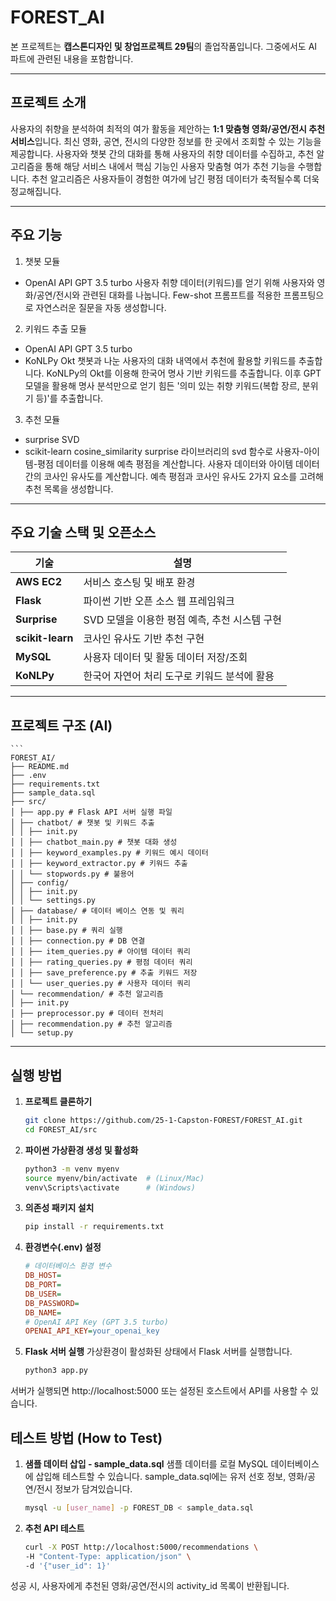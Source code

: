 # FOREST_AI

본 프로젝트는 **캡스톤디자인 및 창업프로젝트 29팀**의 졸업작품입니다. 그중에서도 AI 파트에 관련된 내용을 포함합니다.

---

## 프로젝트 소개

사용자의 취향을 분석하여 최적의 여가 활동을 제안하는 **1:1 맞춤형 영화/공연/전시 추천 서비스**입니다.
최신 영화, 공연, 전시의 다양한 정보를 한 곳에서 조회할 수 있는 기능을 제공합니다. 사용자와 챗봇 간의 대화를 통해 사용자의 취향 데이터를 수집하고, 추천 알고리즘을 통해 해당 서비스 내에서 핵심 기능인 사용자 맞춤형 여가 추천 기능을 수행합니다. 추천 알고리즘은 사용자들이 경험한 여가에 남긴 평점 데이터가 축적될수록 더욱 정교해집니다.

---

## 주요 기능

1. 챗봇 모듈
- OpenAI API GPT 3.5 turbo
사용자 취향 데이터(키워드)를 얻기 위해 사용자와 영화/공연/전시와 관련된 대화를 나눕니다. Few-shot 프롬프트를 적용한 프롬프팅으로 자연스러운 질문을 자동 생성합니다.

2. 키워드 추출 모듈
- OpenAI API GPT 3.5 turbo
- KoNLPy Okt
챗봇과 나눈 사용자의 대화 내역에서 추천에 활용할 키워드를 추출합니다. KoNLPy의 Okt를 이용해 한국어 명사 기반 키워드를 추출합니다. 이후 GPT 모델을 활용해 명사 분석만으로 얻기 힘든 '의미 있는 취향 키워드(복합 장르, 분위기 등)'를 추출합니다.

3. 추천 모듈
- surprise SVD
- scikit-learn cosine_similarity
surprise 라이브러리의 svd 함수로 사용자-아이템-평점 데이터를 이용해 예측 평점을 계산합니다. 사용자 데이터와 아이템 데이터 간의 코사인 유사도를 계산합니다. 예측 평점과 코사인 유사도 2가지 요소를 고려해 추천 목록을 생성합니다.


---

## 주요 기술 스택 및 오픈소스

| 기술        | 설명 |
|-------------|------|
| **AWS EC2** | 서비스 호스팅 및 배포 환경 |
| **Flask**   | 파이썬 기반 오픈 소스 웹 프레임워크 |
| **Surprise** | SVD 모델을 이용한 평점 예측, 추천 시스템 구현 |
| **scikit-learn** | 코사인 유사도 기반 추천 구현 |
| **MySQL** | 사용자 데이터 및 활동 데이터 저장/조회 |
| **KoNLPy** | 한국어 자연어 처리 도구로 키워드 분석에 활용 |

---

## 프로젝트 구조 (AI)
    ```
    FOREST_AI/
    ├── README.md
    ├── .env
    ├── requirements.txt
    ├── sample_data.sql
    ├── src/
    │ ├── app.py # Flask API 서버 실행 파일
    │ ├── chatbot/ # 챗봇 및 키워드 추출
    │ │ ├── init.py
    │ │ ├── chatbot_main.py # 챗봇 대화 생성
    │ │ ├── keyword_examples.py # 키워드 예시 데이터
    │ │ ├── keyword_extractor.py # 키워드 추출
    │ │ └── stopwords.py # 불용어
    │ ├── config/
    │ │ ├── init.py
    │ │ └── settings.py
    │ ├── database/ # 데이터 베이스 연동 및 쿼리
    │ │ ├── init.py
    │ │ ├── base.py # 쿼리 실행
    │ │ ├── connection.py # DB 연결
    │ │ ├── item_queries.py # 아이템 데이터 쿼리
    │ │ ├── rating_queries.py # 평점 데이터 쿼리
    │ │ ├── save_preference.py # 추출 키워드 저장
    │ │ └── user_queries.py # 사용자 데이터 쿼리 
    │ └── recommendation/ # 추천 알고리즘
    │ ├── init.py
    │ ├── preprocessor.py # 데이터 전처리
    │ ├── recommendation.py # 추천 알고리즘
    │ └── setup.py

---

## 실행 방법

1. **프로젝트 클론하기**
   ```bash
   git clone https://github.com/25-1-Capston-FOREST/FOREST_AI.git
   cd FOREST_AI/src

2. **파이썬 가상환경 생성 및 활성화**
    ```bash
    python3 -m venv myenv
    source myenv/bin/activate  # (Linux/Mac)
    venv\Scripts\activate      # (Windows)

3. **의존성 패키지 설치**
    ```bash
    pip install -r requirements.txt

4. **환경변수(.env) 설정**
    ```ini
    # 데이터베이스 환경 변수
    DB_HOST=
    DB_PORT=
    DB_USER=
    DB_PASSWORD=
    DB_NAME=
    # OpenAI API Key (GPT 3.5 turbo)
    OPENAI_API_KEY=your_openai_key

5. **Flask 서버 실행**
가상환경이 활성화된 상태에서 Flask 서버를 실행합니다.
    ```bash
    python3 app.py
서버가 실행되면 http://localhost:5000 또는 설정된 호스트에서 API를 사용할 수 있습니다.


## 테스트 방법 (How to Test)

1. **샘플 데이터 삽입 - sample_data.sql**
샘플 데이터를 로컬 MySQL 데이터베이스에 삽입해 테스트할 수 있습니다.
sample_data.sql에는 유저 선호 정보, 영화/공연/전시 정보가 담겨있습니다.
    ```bash
    mysql -u [user_name] -p FOREST_DB < sample_data.sql

2. **추천 API 테스트**
    ```bash
    curl -X POST http://localhost:5000/recommendations \
    -H "Content-Type: application/json" \
    -d '{"user_id": 1}'
성공 시, 사용자에게 추천된 영화/공연/전시의 activity_id 목록이 반환됩니다.


